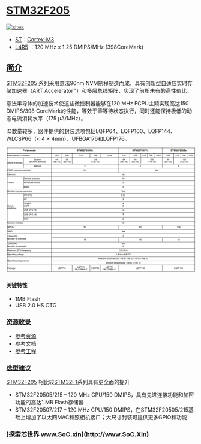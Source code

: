 ﻿# [STM32F205](https://github.com/SoCXin/STM32F205)

[![sites](http://182.61.61.133/link/resources/SoC.png)](http://SoC.Xin)

* [ST](https://www.st.com/zh/)：[Cortex-M3](https://github.com/SoCXin/Cortex)
* [L4R5](https://github.com/SoCXin/Level) ：120 MHz x 1.25 DMIPS/MHz (398CoreMark)

## [简介](https://github.com/SoCXin/STM32F205/wiki)

[STM32F205](https://github.com/SoCXin/STM32F205) 系列采用意法90nm NVM制程制造而成，具有创新型自适应实时存储加速器（ART Accelerator™）和多层总线矩阵，实现了前所未有的高性价比。

意法半导体的加速技术使这些微控制器能够在120 MHz FCPU主频实现高达150 DMIPS/398 CoreMark的性能，等效于零等待状态执行，同时还能保持极低的动态电流消耗水平（175 µA/MHz）。

IO数量较多，器件提供的封装选项包括LQFP64、LQFP100、LQFP144、WLCSP66（< 4 × 4mm）、UFBGA176和LQFP176。

[![sites](docs/STM32F205.png)](https://www.st.com/content/st_com/zh/products/microcontrollers-microprocessors/stm32-32-bit-arm-cortex-mcus/stm32-high-performance-mcus/stm32f2-series.html)

#### 关键特性

* 1MB Flash
* USB 2.0 HS OTG


### [资源收录](https://github.com/SoCXin)

* [参考资源](src/)
* [参考文档](docs/)
* [参考工程](project/)

### [选型建议](https://github.com/SoCXin)

[STM32F205](https://github.com/SoCXin/STM32F205) 相比较[STM32F1](https://github.com/SoCXin/STM32F1)系列具有更全面的提升

* STM32F20505/215 – 120 MHz CPU/150 DMIPS，具有先进连接功能和加密功能的高达1 MB Flash存储器
* STM32F20507/217 – 120 MHz CPU/150 DMIPS，在STM32F20505/215基础上增加了以太网MAC和照相机接口；大尺寸封装可提供更多GPIO和功能

###  [探索芯世界 www.SoC.xin](http://www.SoC.Xin)
